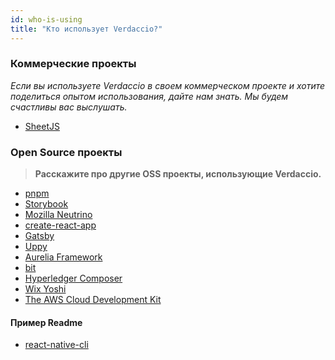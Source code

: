 ```yaml
---
id: who-is-using
title: "Кто использует Verdaccio?"
---
```


### Коммерческие проекты

*Если вы используете Verdaccio в своем коммерческом проекте и хотите поделиться опытом использования, дайте нам знать. Мы будем счастливы вас выслушать.*

* [SheetJS](https://sheetjs.com/)

### Open Source проекты

> **Расскажите про другие OSS проекты, использующие Verdaccio.**

* [pnpm](https://pnpm.js.org/)
* [Storybook](https://storybook.js.org/)
* [Mozilla Neutrino](https://neutrinojs.org/)
* [create-react-app](https://github.com/facebook/create-react-app/blob/master/CONTRIBUTING.md#contributing-to-e2e-end-to-end-tests)
* [Gatsby](https://github.com/gatsbyjs/gatsby)
* [Uppy](https://github.com/transloadit/uppy)
* [Aurelia Framework](https://github.com/aurelia)
* [bit](https://github.com/teambit/bit)
* [Hyperledger Composer](https://github.com/hyperledger/composer)
* [Wix Yoshi](https://github.com/wix/yoshi)
* [The AWS Cloud Development Kit](https://github.com/awslabs/aws-cdk)

#### Пример Readme

* [react-native-cli](https://github.com/react-native-community/react-native-cli/blob/master/CONTRIBUTING.md)